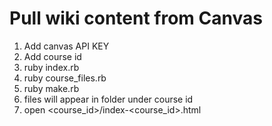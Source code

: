 # Pull wiki content from Canvas

1. Add canvas API KEY 
1. Add course id
1. ruby index.rb
1. ruby course_files.rb
1. ruby make.rb
1. files will appear in folder under course id
1. open <course_id>/index-<course_id>.html
